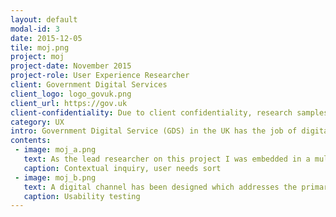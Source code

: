 ```yaml
---
layout: default
modal-id: 3
date: 2015-12-05
tile: moj.png
project: moj
project-date: November 2015
project-role: User Experience Researcher
client: Government Digital Services
client_logo: logo_govuk.png
client_url: https://gov.uk
client-confidentiality: Due to client confidentiality, research samples are only available on request.
category: UX
intro: Government Digital Service (GDS) in the UK has the job of digitally transforming government, to achieve this it operates more like a tech start up than a government organization. The Ministry of Justice (MOJ)  is a government department which is focused on creating a digitally enabled criminal justice service. The challenge was to design a new digital channel for the submission and management of advocates bills for defense costs in the Crown Court. The system currently being used for submitting these claims is the accumulation of years of task specific processes on top of processes which all have numerous supporting forms and protocols. The aim of this project was to start with user needs and apply service design thinking to simplify the end-to-end system and  allow legal professionals and internal government employees to respectively submit and process claims. Around 150,000 claims are processed per year and these range from a dozen pages of paper to those with thousand of pages. 
contents:
 - image: moj_a.png
   text: As the lead researcher on this project I was embedded in a multi-disciplinary agile team and designed and executed the research plan from the discovery phase through to the beta launch. “User research is a team sport”  is the motto of  GDS  and part of the role of the researchers is to facilitate this throughout the project cycle and to come up with techniques and methods to keep other team members continually engaged with users. During discovery we mapped out the end to end service and used a number of different sources of insight to identify user needs and develop an understanding of the the spectrum of the service’s users. The new submission system includes an application  ‘Advocate Defence Payments’, at the beginning of the alpha phase the designer on the team prototyped some initial concepts for each user story. I used these for concept testing and as a stimulus to get a deeper understanding of the user needs. The prototype was iterated upon using build/measure/learn cycles throughout beta until it was at a point where users could begin to process claims and be paid via the system.
   caption: Contextual inquiry, user needs sort
 - image: moj_b.png
   text: A digital channel has been designed which addresses the primary user needs of both legal professionals and government employees, it allows legal providers to be paid quickly and run their businesses more efficiently.  Legal professionals can directly submit their claims from their case management system to the government processing centre. Claims will be queued and allocated via a custom built tool which will considerably reduce the hours currently involved in allocating claims to government employees. Another key issue which we solved was reducing the number of rejected claims, this was tackled first at the process level and secondly via a communication tool which will allow a number of items to be resolved directly between the provider and government caseworker before a decision is taken on the claim.
   caption: Usability testing
---
```

